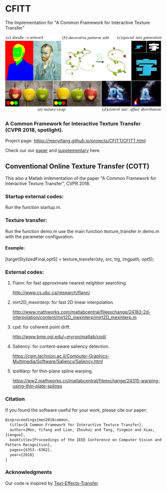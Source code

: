 # CFITT
The Implementation for "A Common Framework for Interactive Texture Transfer"

<img src="./CFITT_easer.jpg" width="600" alt="Example"/>

### A Common Framework for Interactive Texture Transfer <br>(CVPR 2018, spotlight).

Project page: https://menyifang.github.io/projects/CFITT/CFITT.html

Check our our [paper](<https://menyifang.github.io/projects/CFITT/CFITT_files/Men_A_Common_Framework_CVPR_2018_paper.pdf> )  and  [supplementary](<https://menyifang.github.io/projects/CFITT/CFITT_files/supp_CFITT.pdf>) here.


## Conventional Online Texture Transfer (COTT)
This also a Matlab imlementation of the paper "A Common Framework for Interactive Texture Transfer", CVPR 2018.

### Startup external codes: 
Run the function startup.m.

### Texture transfer:
Run the function demo.m
use the main function texture_transfer in demo.m with the parameter configuration.

#### Example: 
[targetStylizedFinal,optS] = texture_transfer(sty, src, trg, imgpath, optS);   

### External codes:

   1. Flann: for fast approximate nearest neighbor searching.
   
      http://www.cs.ubc.ca/research/flann/

   2. mirt2D_mexinterp: for fast 2D linear interpolation.
   
      http://www.mathworks.com/matlabcentral/fileexchange/24183-2d-interpolation/content/mirt2D_mexinterp/mirt2D_mexinterp.m

   3. cpd: for coherent point drift.
   
      http://www.bme.ogi.edu/~myron/matlab/cpd/

   4. Saliency: for content-aware saliency detection.
   
      https://cgm.technion.ac.il/Computer-Graphics-Multimedia/Software/Saliency/Saliency.html

   5. tpsWarp: for thin-plane spline warping.
   
      https://ww2.mathworks.cn/matlabcentral/fileexchange/24315-warping-using-thin-plate-splines



### Citation

If you found the software useful for your work, please cite our paper:

```
@inproceedings{men2018common,
  title={A Common Framework for Interactive Texture Transfer},
  author={Men, Yifang and Lian, Zhouhui and Tang, Yingmin and Xiao, Jianguo},
  booktitle={Proceedings of the IEEE Conference on Computer Vision and Pattern Recognition},
  pages={6353--6362},
  year={2018}
}
```


### Acknowledgments
Our code is inspired by [Text-Effects-Transfer](https://github.com/williamyang1991/Text-Effects-Transfer/).

